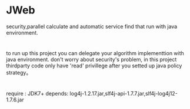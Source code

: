 # JWeb
security,parallel calculate and automatic service find that run with java environment.
#
to run up this project you can delegate your algorithm implementtion with java environment.
don't worry about security's problem, in this project thirdparty code only have 'read' privillege 
after you setted up java policy strategy。
#

require : JDK7+
depends: 
log4j-1.2.17.jar,slf4j-api-1.7.7.jar,slf4j-log4j12-1.7.6.jar
